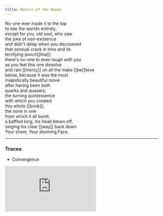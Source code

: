 ```yaml
---
title: Return of the Queen
---
```


No-one ever made it to the top  
to see the worlds entirely,  
except for you, old soul, who saw  
the joke of non-existence  
and didn't delay when you discovered  
that sensual crack in time and its  
terrifying punch[[line]]:  
there's no-one to even laugh with you  
as you feel this one dissolve  
and rain [[mercy]] on all the make [[be]]lieve  
below, because it was the most  
majestically beautiful move  
after having been both  
quarks and quasars;  
the turning quintessence  
with which you created  
this whole [[book]];  
the none in one  
from which it all burst;  
a baffled king, his head blown off,  
singing his clear [[way]] back down   
Your sheer, Your stunning Face.  

---

### Traces

* Convergence

<iframe class="video" src="https://www.youtube-nocookie.com/embed/l6oh14vfhlI?start=240" frameborder="0" allow="accelerometer; autoplay; encrypted-media; gyroscope; picture-in-picture" allowfullscreen></iframe>